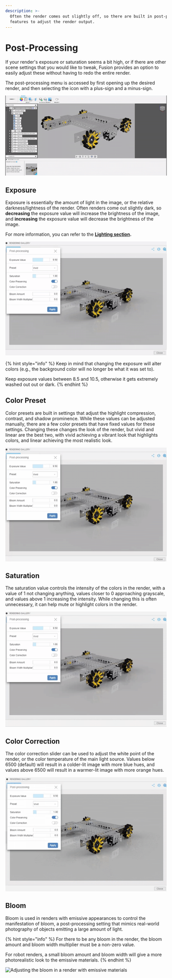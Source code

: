 ```yaml
---
description: >-
  Often the render comes out slightly off, so there are built in post-processing
  features to adjust the render output.
---
```


# Post-Processing

If your render's exposure or saturation seems a bit high, or if there are other scene settings that you would like to tweak, Fusion provides an option to easily adjust these without having to redo the entire render.

The post-processing menu is accessed by first opening up the desired render, and then selecting the icon with a plus-sign and a minus-sign.

![Accessing the post-processing menu](../.gitbook/assets/8e0b6abd9171d2ad208ea6f7bfc76f4a.gif)

## Exposure

Exposure is essentially the amount of light in the image, or the relative darkness/lightness of the render. Often renders come out slightly dark, so **decreasing** the exposure value will increase the brightness of the image, and **increasing** the exposure value will decrease the brightness of the image.

For more information, you can refer to the [**Lighting section**](../scene-settings/lighting.md#exposure)**.**

![Adjusting the exposure of a render](../.gitbook/assets/cbdd1e232141c52b60faea5ec59c15f6.gif)

{% hint style="info" %}
Keep in mind that changing the exposure will alter colors \(e.g., the background color will no longer be what it was set to\).

Keep exposure values between 8.5 and 10.5, otherwise it gets extremely washed out out or dark.
{% endhint %}

## Color Preset

Color presets are built in settings that adjust the highlight compression, contrast, and shadow prominence. While these values can be adjusted manually, there are a few color presets that have fixed values for these settings. Changing these changes the look of the render, but vivid and linear are the best two, with vivid achieving a vibrant look that highlights colors, and linear achieving the most realistic look.

![Changing the color preset](../.gitbook/assets/95375488aca27788cad8ff7e82c18b5a.gif)

## Saturation

The saturation value controls the intensity of the colors in the render, with a value of 1 not changing anything, values closer to 0 approaching grayscale, and values above 1 increasing the intensity. While changing this is often unnecessary, it can help mute or highlight colors in the render.

![Adjusting the saturation of the render](../.gitbook/assets/700ffef3dabae838ea4e7d8a0aa98624.gif)

## Color Correction

The color correction slider can be used to adjust the white point of the render, or the color temperature of the main light source. Values below 6500 \(default\) will result in a colder-lit image with more blue hues, and values above 6500 will result in a warmer-lit image with more orange hues.

![Adjusting the white point of the render](../.gitbook/assets/8996796e5a366ddcee18efa7dbb7f6f8.gif)

## Bloom

Bloom is used in renders with emissive appearances to control the manifestation of bloom, a post-processing setting that mimics real-world photography of objects emitting a large amount of light.

{% hint style="info" %}
For there to be any bloom in the render, the bloom amount and bloom width multiplier must be a non-zero value.

For robot renders, a small bloom amount and bloom width will give a more photorealistic look to the emissive materials.
{% endhint %}

![Adjusting the bloom in a render with emissive materials](../.gitbook/assets/1787fd583c3ab5d415d8d953de493e8b.gif)

